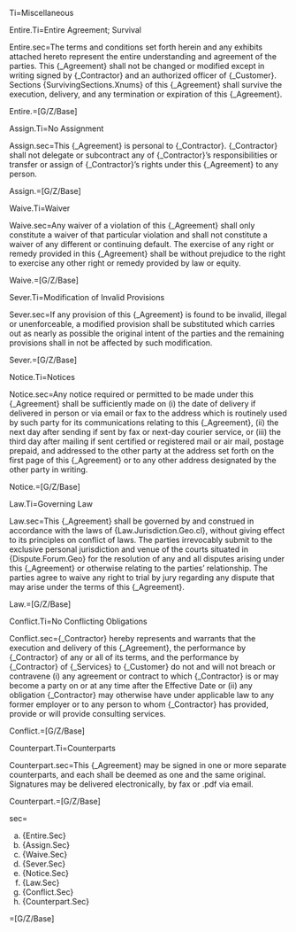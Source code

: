 Ti=Miscellaneous

Entire.Ti=Entire Agreement; Survival

Entire.sec=The terms and conditions set forth herein and any exhibits attached hereto represent the entire understanding and agreement of the parties.  This {_Agreement} shall not be changed or modified except in writing signed by {_Contractor} and an authorized officer of {_Customer}.  Sections {SurvivingSections.Xnums} of this {_Agreement} shall survive the execution, delivery, and any termination or expiration of this {_Agreement}.

Entire.=[G/Z/Base]

Assign.Ti=No Assignment

Assign.sec=This {_Agreement} is personal to {_Contractor}.  {_Contractor} shall not delegate or subcontract any of {_Contractor}’s responsibilities or transfer or assign of {_Contractor}’s rights under this {_Agreement} to any person.

Assign.=[G/Z/Base]

Waive.Ti=Waiver

Waive.sec=Any waiver of a violation of this {_Agreement} shall only constitute a waiver of that particular violation and shall not constitute a waiver of any different or continuing default. The exercise of any right or remedy provided in this {_Agreement} shall be without prejudice to the right to exercise any other right or remedy provided by law or equity.

Waive.=[G/Z/Base]

Sever.Ti=Modification of Invalid Provisions

Sever.sec=If any provision of this {_Agreement} is found to be invalid, illegal or unenforceable, a modified provision shall be substituted which carries out as nearly as possible the original intent of the parties and the remaining provisions shall in not be affected by such modification.

Sever.=[G/Z/Base]

Notice.Ti=Notices

Notice.sec=Any notice required or permitted to be made under this {_Agreement} shall be sufficiently made on (i) the date of delivery if delivered in person or via email or fax to the address which is routinely used by such party for its communications relating to this {_Agreement}, (ii) the next day after sending if sent by fax or next-day courier service, or (iii) the third day after mailing if sent certified or registered mail or air mail, postage prepaid, and addressed to the other party at the address set forth on the first page of this {_Agreement} or to any other address designated by the other party in writing.

Notice.=[G/Z/Base]

Law.Ti=Governing Law

Law.sec=This {_Agreement} shall be governed by and construed in accordance with the laws of {Law.Jurisdiction.Geo.cl}, without giving effect to its principles on conflict of laws.  The parties irrevocably submit to the exclusive personal jurisdiction and venue of the courts situated in {Dispute.Forum.Geo} for the resolution of any and all disputes arising under this {_Agreement} or otherwise relating to the parties’ relationship.  The parties agree to waive any right to trial by jury regarding any dispute that may arise under the terms of this {_Agreement}.

Law.=[G/Z/Base]

Conflict.Ti=No Conflicting Obligations

Conflict.sec={_Contractor} hereby represents and warrants that the execution and delivery of this {_Agreement}, the performance by {_Contractor} of any or all of its terms, and the performance by {_Contractor} of {_Services} to {_Customer} do not and will not breach or contravene (i) any agreement or contract to which {_Contractor} is or may become a party on or at any time after the Effective Date or (ii) any obligation {_Contractor} may otherwise have under applicable law to any former employer or to any person to whom {_Contractor} has provided, provide or will provide consulting services.

Conflict.=[G/Z/Base]

Counterpart.Ti=Counterparts

Counterpart.sec=This {_Agreement} may be signed in one or more separate counterparts, and each shall be deemed as one and the same original.  Signatures may be delivered electronically, by fax or .pdf via email.

Counterpart.=[G/Z/Base]

sec=<ol type="a"><li>{Entire.Sec}</li><li>{Assign.Sec}</li><li>{Waive.Sec}</li><li>{Sever.Sec}</li><li>{Notice.Sec}</li><li>{Law.Sec}</li><li>{Conflict.Sec}</li><li>{Counterpart.Sec}</li></ol>

=[G/Z/Base]
